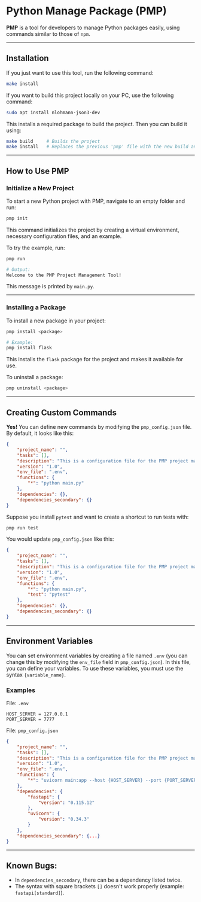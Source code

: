 # Python Manage Package (PMP)

**PMP** is a tool for developers to manage Python packages easily, using commands similar to those of `npm`.

---

## Installation

If you just want to use this tool, run the following command:

```bash
make install
```

If you want to build this project locally on your PC, use the following command:

```bash
sudo apt install nlohmann-json3-dev
```

This installs a required package to build the project. Then you can build it using:

```bash
make build     # Builds the project
make install   # Replaces the previous 'pmp' file with the new build and installs it
```

---

## How to Use PMP

### Initialize a New Project

To start a new Python project with PMP, navigate to an empty folder and run:

```bash
pmp init
```

This command initializes the project by creating a virtual environment, necessary configuration files, and an example.

To try the example, run:

```bash
pmp run

# Output:
Welcome to the PMP Project Management Tool!
```

This message is printed by `main.py`.

---

### Installing a Package

To install a new package in your project:

```bash
pmp install <package>

# Example:
pmp install flask
```

This installs the `flask` package for the project and makes it available for use.

To uninstall a package:

```bash
pmp uninstall <package>
```

---

## Creating Custom Commands

**Yes!** You can define new commands by modifying the `pmp_config.json` file. By default, it looks like this:

```json
{
    "project_name": "",
    "tasks": [],
    "description": "This is a configuration file for the PMP project management tool.",
    "version": "1.0",
    "env_file": ".env",
    "functions": {
        "*": "python main.py"
    },
    "dependencies": {},
    "dependencies_secondary": {}
}
```

Suppose you install `pytest` and want to create a shortcut to run tests with:

```bash
pmp run test
```

You would update `pmp_config.json` like this:

```json
{
    "project_name": "",
    "tasks": [],
    "description": "This is a configuration file for the PMP project management tool.",
    "version": "1.0",
    "env_file": ".env",
    "functions": {
        "*": "python main.py",
        "test": "pytest"
    },
    "dependencies": {},
    "dependencies_secondary": {}
}
```

---

## Environment Variables

You can set environment variables by creating a file named `.env` (you can change this by modifying the `env_file` field in `pmp_config.json`). In this file, you can define your variables. To use these variables, you must use the syntax `{variable_name}`.

### Examples

File: `.env`
```
HOST_SERVER = 127.0.0.1
PORT_SERVER = 7777
```

File: `pmp_config.json`
```json
{
    "project_name": "",
    "tasks": [],
    "description": "This is a configuration file for the PMP project management tool.",
    "version": "1.0",
    "env_file": ".env",
    "functions": {
        "*": "uvicorn main:app --host {HOST_SERVER} --port {PORT_SERVER} --reload"
    },
    "dependencies": {
        "fastapi": {
            "version": "0.115.12"
        },
        "uvicorn": {
            "version": "0.34.3"
        }
    },
    "dependencies_secondary": {...}
}
```

---

## Known Bugs:

- In `dependencies_secondary`, there can be a dependency listed twice.
- The syntax with square brackets `[]` doesn't work properly (example: `fastapi[standard]`).

